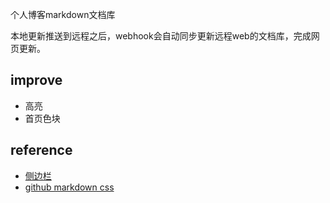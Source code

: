 个人博客markdown文档库

本地更新推送到远程之后，webhook会自动同步更新远程web的文档库，完成网页更新。

## improve

- 高亮
- 首页色块

## reference

- [侧边栏](http://www.thomaszhao.cn/2015/01/08/how-do-i-build-this-jekyll-blog/)
- [github markdown css](https://github.com/sindresorhus/github-markdown-css/blob/gh-pages/github-markdown.css)
